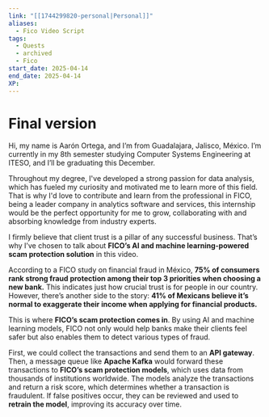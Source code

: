 ```yaml
---
link: "[[1744299820-personal|Personal]]"
aliases:
  - Fico Video Script
tags:
  - Quests
  - archived
  - Fico
start_date: 2025-04-14
end_date: 2025-04-14
XP:
---
```

# Final version
Hi, my name is Aarón Ortega, and I’m from Guadalajara, Jalisco, México. I’m currently in my 8th semester studying Computer Systems Engineering at ITESO, and I’ll be graduating this December.

Throughout my degree, I've developed a strong passion for data analysis, which has fueled my curiosity and motivated me to learn more of this field. That is why I'd love to contribute and learn from the professional in FICO, being a leader company in analytics software and services, this internship would be the perfect opportunity for me to grow, collaborating with and absorbing knowledge from industry experts.

I firmly believe that client trust is a pillar of any successful business. That’s why I’ve chosen to talk about **FICO’s AI and machine learning-powered scam protection solution** in this video.

According to a FICO study on financial fraud in México, **75% of consumers rank strong fraud protection among their top 3 priorities when choosing a new bank.** This indicates just how crucial trust is for people in our country. However, there’s another side to the story: **41% of Mexicans believe it’s normal to exaggerate their income when applying for financial products.**

This is where **FICO’s scam protection comes in**. By using AI and machine learning models, FICO not only would help banks make their clients feel safer but also enables them to detect various types of fraud.

First, we could collect the transactions and send them to an **API gateway**. Then, a message queue like **Apache Kafka** would forward these transactions to **FICO’s scam protection models**, which uses data from thousands of institutions worldwide. The models analyze the transactions and return a risk score, which determines whether a transaction is fraudulent. If false positives occur, they can be reviewed and used to **retrain the model**, improving its accuracy over time.